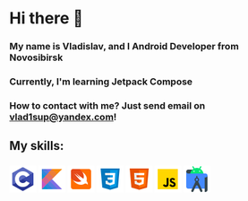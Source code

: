 # Hi there 👋
### My name is Vladislav, and I Android Developer from Novosibirsk
### Currently, I'm learning Jetpack Compose
### How to contact with me? Just send email on vlad1sup@yandex.com!

## My skills:
### ![Screenshot](src/c.png) ![Screenshot](src/kot.png) ![Screenshot](src/sw.png) ![Screenshot](src/css.png) ![Screenshot](src/html.png)  ![Screenshot](src/js.png) ![Screenshot](src/as.png) 
